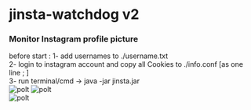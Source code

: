 # jinsta-watchdog v2
### Monitor Instagram profile picture </br>

before start :
1- add usernames to ./username.txt</br>
2- login to instagram account and copy all Cookies to ./info.conf [as one line ; ]</br>
3- run terminal/cmd -> java -jar jinsta.jar</br>
![polt]("screenshots/console.jpg") ![polt]("screenshots/files-struct.jpg")</br>
![polt]("screenshots/main.jpg")
